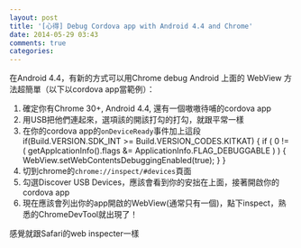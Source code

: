 ```yaml
---
layout: post
title: '[心得] Debug Cordova app with Android 4.4 and Chrome'
date: 2014-05-29 03:43
comments: true
categories: 
---
```

在Android 4.4，有新的方式可以用Chrome debug Android 上面的 WebView
方法超簡單（以下以cordova app當範例）：
1. 確定你有Chrome 30+, Android 4.4, 還有一個嗷嗷待哺的cordova app
2. 用USB把他們連起來，選項該的開該打勾的打勾，就跟平常一樣
3. 在你的cordova app的`onDeviceReady`事件加上這段
        if(Build.VERSION.SDK_INT >= Build.VERSION_CODES.KITKAT) {
            if ( 0 != ( getApplcationInfo().flags &= ApplicationInfo.FLAG_DEBUGGABLE ) ) {
                WebView.setWebContentsDebuggingEnabled(true);
            }
        }
4. 切到chrome的`chrome://inspect/#devices`頁面
5. 勾選Discover USB Devices，應該會看到你的安拙在上面，接著開啟你的cordova app
6. 現在應該會列出你的app開啟的WebView(通常只有一個)，點下inspect，熟悉的ChromeDevTool就出現了！
    
感覺就跟Safari的web inspecter一樣
 
